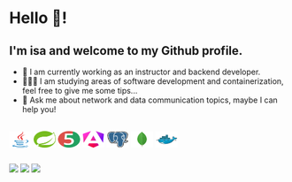 # Hello 👋!
## I'm isa and welcome to my Github profile.

- 🔭 I am currently working as an instructor and backend developer.
- 👩🏼‍💻 I am studying areas of software development and containerization, feel free to give me some tips...
- 💬 Ask me about network and data communication topics, maybe I can help you!

<div style="display: inline_block"><br>
  <img align="center" alt="isa-java" height="30" width="40" src="https://github.com/devicons/devicon/blob/master/icons/java/java-original.svg">
  <img align="center" alt="isa-spring" height="30" width="40" src="https://github.com/devicons/devicon/blob/master/icons/spring/spring-original.svg">
  <img align="center" alt="isa-junit" height="30" width="40" src="https://github.com/devicons/devicon/blob/master/icons/junit/junit-original.svg">
 <img align="center" alt="isa-angular" height="30" width="40" src="https://github.com/devicons/devicon/blob/master/icons/angular/angular-original.svg">
  <img align="center" alt="isa-sql" height="30" width="40" src="https://github.com/devicons/devicon/blob/master/icons/postgresql/postgresql-original.svg">
  <img align="center" alt="isa-mongodb" height="30" width="40" src="https://github.com/devicons/devicon/blob/master/icons/mongodb/mongodb-original.svg">
  <img align="center" alt="isa-docker" height="30" width="40" src="https://github.com/devicons/devicon/blob/master/icons/docker/docker-original.svg">
</div>

##

<div> 
  <a href="https://instagram.com/isadora.bello" target="_blank"><img src="https://img.shields.io/badge/-Instagram-%23E4405F?style=for-the-badge&logo=instagram&logoColor=white" target="_blank"></a>
  <a href = "mailto:isadora.bp.rodrigues@gmail.com"><img src="https://img.shields.io/badge/-Gmail-%23333?style=for-the-badge&logo=gmail&logoColor=white" target="_blank"></a>
  <a href="https://www.linkedin.com/in/isadora-bello" target="_blank"><img src="https://img.shields.io/badge/-LinkedIn-%230077B5?style=for-the-badge&logo=linkedin&logoColor=white" target="_blank"></a> 
  
</div>
